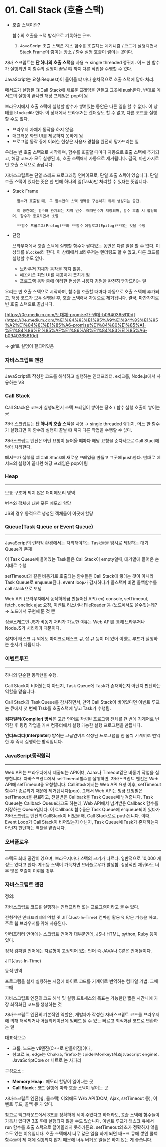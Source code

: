 # 01. Call Stack (호출 스택)

- 호출 스택이란?
    
    함수의 호출을 스택 방식으로 기록하는 구조.
    
    1. JavaScript 호출 스택은 자스 함수를 호출하는 매커니즘 / 코드가 실행되면서 Stack Frame이 쌓이는 장소 / 함수 실행 호출이 쌓이는 곳이다.
    
    

자바 스크립트는 **단 하나의 호출 스택**을 사용 → single threaded 랭귀지. 어느 한 함수가 실행되면 이 함수의 실행이 끝날 떄 까지 다른 작업을 수행할 수 없다.

JavaScript는 요청(Request)이 들어올 떄 마다 순차적으로 호출 스택에 담아 처리.

메서드가 실행될 떄 Call Stack에 새로운 프레임을 만들고 그곳에 push한다. 반대로 메서드의 실행이 끝나면 해당 프레임은 pop이 됨

브라우저에서 호출 스택에 실행할 함수가 쌓여있는 동안은 다른 일을 할 수 없다. 이 상태를 `blocked`라 한다. 이 상태에서 브라우저는 렌더링도 할 수 없고, 다른 코드를 실행할 수도 없다.

- 브라우저 자체가 동작을 하지 않음.
- 매끄러운 화면 UI를 제공하지 못하게 됨
- 프로그램 동작 중에 이러한 현상은 사용자 경험을 완전히 망가뜨리는 일

우리는 빈 호출 스택으로 시작하며, 함수를 호출할 때마다 자동으로 호출 스택에 추가되고, 해당 코드가 모두 실행된 후, 호출 스택에서 자동으로 제거됩니다. 결국, 마찬가지로 빈 호출 스택으로 끝납니다.

자바스크립트는 단일 스레드 프로그래밍 언어이므로, 단일 호출 스택이 있습니다. 단일 호출 스택이 있다는 뜻은 한 번에 하나의 일(Task)만 처리할 수 있다는 뜻입니다.

- Stack Frame
        
        함수가 호출될 때, 그 함수만의 스택 영역을 구분하기 위해 생성되는 공간.
        
        이 공간에는 함수와 관계되는 지역 번수, 매개변수가 저장되며, 함수 호출 시 할당되며, 함수가 종료되면서 소멸
        
        **함수 프롤로그(Prolog)**와 **함수 에필로그(Epilog)**라는 것을 수행

- 단점
    
    브라우저에서 호출 스택에 실행할 함수가 쌓여있는 동안은 다른 일을 할 수 없다. 이 상태를 `blocked`라 한다. 이 상태에서 브라우저는 렌더링도 할 수 없고, 다른 코드를 실행할 수도 없다.
    
    - 브라우저 자체가 동작을 하지 않음.
    - 매끄러운 화면 UI를 제공하지 못하게 됨
    - 프로그램 동작 중에 이러한 현상은 사용자 경험을 완전히 망가뜨리는 일

우리는 빈 호출 스택으로 시작하며, 함수를 호출할 때마다 자동으로 호출 스택에 추가되고, 해당 코드가 모두 실행된 후, 호출 스택에서 자동으로 제거됩니다. 결국, 마찬가지로 빈 호출 스택으로 끝납니다.

[https://0e.medium.com/도대체-promise가-뭔데-b0940365610d](https://0e.medium.com/%E1%84%83%E1%85%A9%E1%84%83%E1%85%A2%E1%84%8E%E1%85%A6-promise%E1%84%80%E1%85%A1-%E1%84%86%E1%85%AF%E1%86%AB%E1%84%83%E1%85%A6-b0940365610d)

→ gif로 설명이 잘되어잇음

### 자바스크립트 엔진

---

JavaScript로 작성한 코드를 해석하고 실행하는 인터프리터.  ex)크롬, Node.js에서 사용하는 V8

### Call Stack

Call Stack은 코드가 실행되면서 스택 프레임이 쌓이는 장소 / 함수 실행 호출이 쌓이는 곳

자바 스크립트는 **단 하나의 호출 스택**을 사용 → single threaded 랭귀지. 어느 한 함수가 실행되면 이 함수의 실행이 끝날 떄 까지 다른 작업을 수행할 수 없다.

자바스크립트 엔진은 어떤 요청이 들어올 떄마다 해당 요청을 순차적으로 Call Stact에 담아 처리한다. 

메서드가 실행될 떄 Call Stack에 새로운 프레임을 만들고 그곳에 push한다. 반대로 메서드의 실행이 끝나면 해당 프레임은 pop이 됨

### Heap

---

보통 구조화 되지 않은 더미메모리 영역

변수와 객체에 대한 모든 메모리 할당

JS의 경우 동적으로 생성된 객체들이 이곳에 할당

### Queue(Task Queue or Event Queue)

---

JavaScript의 런타임 환경에서는 처리해야하는 Task들을 임시로 저장하는 대기 Queue가 존재

이 Task Queue에 들어있는 Task들은 Call Stack이 empty일때, 대기열에 들어온 순서대로 수행

setTimeout과 같은 비동기로 호출되는 함수들은 Call Stack에 쌓이는 것이 아니라 Task Queue로 enqueue된다.   event loop가 감시하다가 콜스택이 비면 콜백함수를 call stack으로 보냄

Web API (브라우저에서 동작하게끔 만들어진 API) ex) console, setTimeout, fetch, onclick ajax 요청, 이벤트 리스너나 FileReader 등 (노드에서도 쓸수잇는데?→ 노드에서 구현해 둔 것 뿐

싱글스레드인 JS가 비동기 처리가 가능한 이유는 Web API를 통해 브라우저나 NodeJS가 처리하기 때문이다.

심지어 태스크 큐 외에도 마이크로태스크 큐, 잡 큐 등이 더 있어 이벤트 루프가 실행하는 순서가 다릅니다.

### 이벤트루프

---

하나의 단순한 동작만을 수행.

Call Stack이 비어있는지 아닌지, Task Queue에 Task가 존재하는지 아닌지 판단하는 역할을 맡습니다.

Call Stack과 Task Queue를 감시하면서, 만약 Call Stack이 비어있다면 이벤트 루프는 큐에서 첫 번째 Task를 호출스택에 넣고 Task가 수행됨.

**컴파일러(Compiler) 방식**은 고급 언어로 작성된 프로그램 전체를 한 번에 기계어로 번역한 후 링킹 작업을 거쳐 컴퓨터에서 실행 가능한 실행 프로그램을 만듭니다. 

**인터프리터(Interpreter) 방식**은 고급언어로 작성된 프로그램을 한 줄씩 기계어로 번역한 후 즉시 실행하는 방식입니다.

### JavaScript동작원리

---

Web API는 브라우저에서 제공되는 API이며, AJax나 Timeout같은 비동기 작업을 실행합니다. 자바스크립트에서 setTimeout함수를 실행하면, 자바스크립트 엔진은 Web API에 setTimeout을 요청합니다.
CallStack에서는 Web API 요청 이후, setTimeout 함수가 종료되기 때문에 제거됩니다(pop). 그래서 Web API는 방금 요청받은 setTimeout을 완료하고, 전달받은 Callback을 Task Queue에 넘겨줍니다.
Task Queue는 Callback Queue라고도 하는데, Web API에서 넘겨받은 Callback 함수를 저장하는 Queue입니다. 이 Callback 함수들은 Task Queue에 enqueue되어 있다가 자바스크립트 엔진의 CallStack이 비었을 때, Call Stack으로 push됩니다.
이때, Event Loop가 Call Stack이 비어있는지 아닌지, Task Queue에 Task가 존재하는지 아닌지 판단하는 역할을 맡습니다.

### 오버플로우

---

스택도 최대 공간이 있으며, 브라우저마다 스택의 크기가 다르다. 일반적으로 10,000 개 정도 있다고 한다. 재귀등 스택이 가득차면 오버플로우가 발생함.
정상적인 재귀라도 너무 많은 호출이 이뤄질 경우


### 자바스크립트 엔진

정의: 

자바스크립트 코드를 실행하는 인터프리터 또는 프로그램이라고 볼 수 있다.

전형적인 인터프리터의 역할 및 JIT(Just-In-Time) 컴파일 활용 및 많은 기능을 하고, 주로 웹 브라우저를 위해 사용된다.

인터프리터 언어에는 스크립트 언어가 대부분인데, JS나 HTML, python, Ruby 등이 있다.

정적 컴파일 언어에는 자료형이 고정되어 있는 언어 즉 JAVA나 C같은 언어들이다.

JIT(Just-In-Time)

동적 번역

프로그램을 실제 실행하는 시점에 바이트 코드를 기계어로 번역하는 컴파일 기법. 그때그때 

자바스크립트 엔진의 코드 해석 및 실행 프로세스의 목표는 가능한한 짧은 시간내에 가장 최적화된 코드를 생성하는 것

자바스크립트 엔진의 기본적인 역할은, 개발자가 작성한 자바스크립트 코드를 브라우저에 의해 해석되거나 어플리케이션에 임베드 될 수 있는 빠르고 최적화된 코드로 변환하는 일

대표적으로:

- 크롬, 노드는 v8엔진(C++로 만들어짐)이다 ,
- 참고로 ie, edge는 Chakra, firefox는 spiderMonkey(최초javascript engine), JavaScriptCore or 니트로 는 사파리

구성요소 : 

- **Memory Heap** : 메모리 할당이 일어나는 곳
- **Call Stack** : 코드 실행에 따라 호출 스택이 쌓이는 곳

자바스크립트 엔진(힙, 콜스택) 이외에도 Web API(DOM, Ajax, setTimeout 등), 이벤트 루프, 콜백 큐 가 있다.

참고로 백그라운드에서 3초를 정확하게 세어 주었다고 하더라도, 호출 스택에 함수들이 가득차 있다면 3초 후에 실행되지 않을 수도 있습니다.
이벤트 루프가 태스크 큐에서 run 함수를 호출 스택으로 끌어올리지 못하거든요. setTimeout의 초가 정확하지 않을 수도 있는 이유입니다.
호출 스택에서 너무 많은 일을 하게 되면 태스크 큐에 쌓인 콜백 함수들이 제 때에 실행되지 않기 때문에 너무 버거운 일들은 하지 않는 게 좋습니다.

